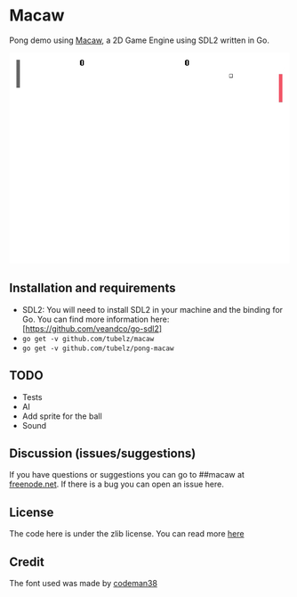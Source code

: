 # Macaw

Pong demo using [Macaw](https://github.com/tubelz/macaw/), a 2D Game Engine using SDL2 written in Go.

![Demo](https://github.com/tubelz/pong-macaw/blob/master/pong.gif)

## Installation and requirements
* SDL2:
	You will need to install SDL2 in your machine and the binding for Go.
	You can find more information here: [https://github.com/veandco/go-sdl2]
* `go get -v github.com/tubelz/macaw`
* `go get -v github.com/tubelz/pong-macaw`

## TODO

* Tests
* AI
* Add sprite for the ball
* Sound

## Discussion (issues/suggestions)
If you have questions or suggestions you can go to ##macaw at [freenode.net](https://freenode.net).
If there is a bug you can open an issue here.

## License
The code here is under the zlib license. You can read more [here](https://github.com/tubelz/pong-macaw/LICENSE.txt)

## Credit 
The font used was made by [codeman38](cody@zone38.net)
